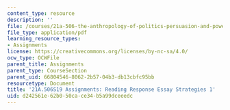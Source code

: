 ```yaml
---
content_type: resource
description: ''
file: /courses/21a-506-the-anthropology-of-politics-persuasion-and-power-spring-2019/d242561e62b050cace34b5a99dceeedc_MIT21A_506S19_Sec1Mod1Respons1.pdf
file_type: application/pdf
learning_resource_types:
- Assignments
license: https://creativecommons.org/licenses/by-nc-sa/4.0/
ocw_type: OCWFile
parent_title: Assignments
parent_type: CourseSection
parent_uid: 66804546-8062-2b57-04b3-db13cbfc95bb
resourcetype: Document
title: '21A.506S19 Assignments: Reading Response Essay Strategies 1'
uid: d242561e-62b0-50ca-ce34-b5a99dceeedc
---
```

